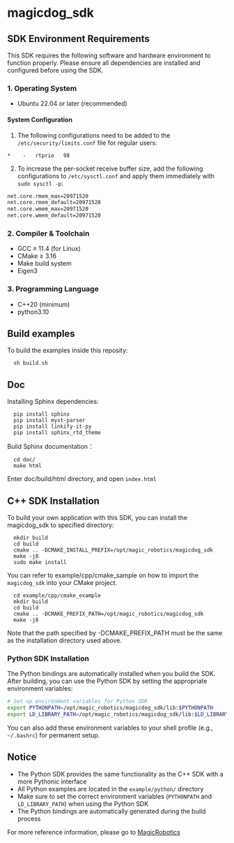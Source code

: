 # magicdog_sdk

## SDK Environment Requirements

This SDK requires the following software and hardware environment to function properly. Please ensure all dependencies are installed and configured before using the SDK.

### 1. Operating System

- Ubuntu 22.04 or later (recommended)  

#### System Configuration

1. The following configurations need to be added to the `/etc/security/limits.conf` file for regular users:

```
*    -   rtprio   98
```

2. To increase the per-socket receive buffer size, add the following configurations to `/etc/sysctl.conf` and apply them immediately with `sudo sysctl -p`:

```bash
net.core.rmem_max=20971520  
net.core.rmem_default=20971520  
net.core.wmem_max=20971520  
net.core.wmem_default=20971520  
```

### 2. Compiler & Toolchain

- GCC ≥ 11.4 (for Linux)
- CMake ≥ 3.16
- Make build system
- Eigen3

### 3. Programming Language

- C++20 (minimum)
- python3.10

## Build examples
To build the examples inside this reposity:
```
  sh build.sh
```

## Doc
Installing Sphinx dependencies:
```
  pip install sphinx
  pip install myst-parser
  pip install linkify-it-py
  pip install sphinx_rtd_theme
```
Build Sphinx documentation：
```
  cd doc/
  make html
```
Enter doc/build/html directory, and open `index.html`


## C++ SDK Installation

To build your own application with this SDK, you can install the magicdog_sdk to specified directory:
```
  mkdir build
  cd build
  cmake .. -DCMAKE_INSTALL_PREFIX=/opt/magic_robotics/magicdog_sdk
  make -j8
  sudo make install
```
You can refer to example/cpp/cmake_sample on how to import the `magicdog_sdk` into your CMake project.
```
  cd example/cpp/cmake_example
  mkdir build
  cd build
  cmake .. -DCMAKE_PREFIX_PATH=/opt/magic_robotics/magicdog_sdk
  make -j8
```
Note that the path specified by -DCMAKE_PREFIX_PATH must be the same as the installation directory used above.

### Python SDK Installation

The Python bindings are automatically installed when you build the SDK. After building, you can use the Python SDK by setting the appropriate environment variables:

```bash
# Set up environment variables for Python SDK
export PYTHONPATH=/opt/magic_robotics/magicdog_sdk/lib:$PYTHONPATH
export LD_LIBRARY_PATH=/opt/magic_robotics/magicdog_sdk/lib:$LD_LIBRARY_PATH
```

You can also add these environment variables to your shell profile (e.g., `~/.bashrc`) for permanent setup.

## Notice

- The Python SDK provides the same functionality as the C++ SDK with a more Pythonic interface
- All Python examples are located in the `example/python/` directory
- Make sure to set the correct environment variables (`PYTHONPATH` and `LD_LIBRARY_PATH`) when using the Python SDK
- The Python bindings are automatically generated during the build process

For more reference information, please go to [MagicRobotics](https://github.com/MagiclabRobotics)


